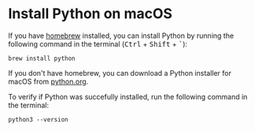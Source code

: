 # Install Python on macOS

If you have [homebrew](https://brew.sh/) installed, you can install Python by running the following command in the terminal (<kbd>Ctrl</kbd> + <kbd>Shift</kbd> + <kbd>`</kbd>):

```
brew install python
```

If you don't have homebrew, you can download a Python installer for macOS from [python.org](https://www.python.org/downloads/mac-osx/).

To verify if Python was succefully installed, run the following command in the terminal:

```
python3 --version
```
